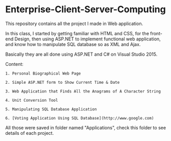 # Enterprise-Client-Server-Computing
This repository contains all the project I made in Web application.  
  
In this class,  I started by getting familiar with HTML and CSS, for the front-end Design, then using ASP.NET to implement functional web application, and know how to manipulate SQL database so as XML and Ajax.
  
Basically they are all done using ASP.NET and C# on Visual Studio 2015.  
  
Content:  


    1. Personal Biographical Web Page
      
    2. Simple ASP.NET form to Show Current Time & Date
      
    3. Web Application that Finds All the Anagrams of A Character String
      
    4. Unit Conversion Tool 
      
    5. Manipulating SQL Database Application
      
    6. [Voting Application Using SQL Database](http://www.google.com)
      
  
  
All those were saved in folder named "Applications", check this folder to see details of each project.

